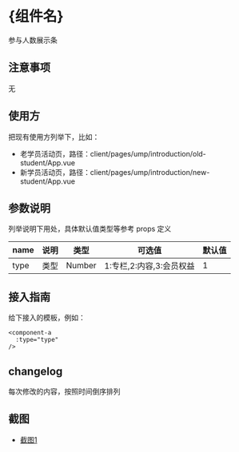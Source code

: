# {组件名}

参与人数展示条

## 注意事项

无

## 使用方

把现有使用方列举下，比如：

- 老学员活动页，路径：client/pages/ump/introduction/old-student/App.vue
- 新学员活动页，路径：client/pages/ump/introduction/new-student/App.vue

## 参数说明

列举说明下用处，具体默认值类型等参考 props 定义

name | 说明 | 类型 | 可选值 | 默认值
-|-|-|-|-
type|类型|Number|1:专栏,2:内容,3:会员权益|1

## 接入指南

给下接入的模板，例如：

```
<component-a
  :type="type"
/>
```

## changelog

每次修改的内容，按照时间倒序排列

## 截图

- [截图1](https://img01.yzcdn.cn/)
